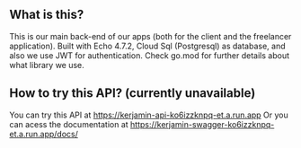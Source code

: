 ## What is this?
This is our main back-end of our apps (both for the client and the freelancer application). Built with Echo 4.7.2, Cloud Sql (Postgresql) as database, 
and also we use JWT for authentication. Check go.mod for further details about what library we use.

## How to try this API? (currently unavailable)
You can try this API at https://kerjamin-api-ko6izzknpq-et.a.run.app 
Or you can acess the documentation at https://kerjamin-swagger-ko6izzknpq-et.a.run.app/docs/

